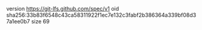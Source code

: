version https://git-lfs.github.com/spec/v1
oid sha256:33b83f6548c43ca58311922f1ec7e132c3fabf2b386364a339bf08d37a1ee0b7
size 69
